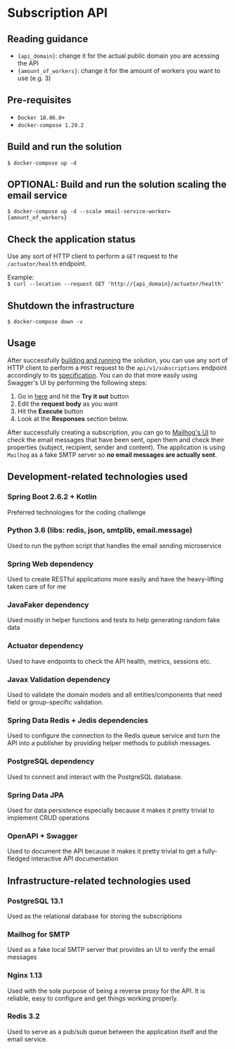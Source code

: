 # Subscription API

## Reading guidance

- `{api_domain}`: change it for the actual public domain you are acessing the API
- `{amount_of_workers}`: change it for the amount of workers you want to use (e.g. 3)

## Pre-requisites

- `Docker 18.06.0+`
- `docker-compose 1.29.2`

## Build and run the solution

`$ docker-compose up -d`

## OPTIONAL: Build and run the solution scaling the email service

`$ docker-compose up -d --scale email-service-worker={amount_of_workers}`

## Check the application status

Use any sort of HTTP client to perform a `GET` request to the `/actuator/health` endpoint.

Example:  
`$ curl --location --request GET 'http://{api_domain}/actuator/health'`

## Shutdown the infrastructure

`$ docker-compose down -v`

## Usage

After successfully [building and running](#build-and-run-the-solution) the solution, you can use any sort of HTTP client to perform a `POST` request to the `api/v1/subscriptions` endpoint accordingly to its [specification](http://{api_domain}/api/v1/swagger-ui/index.html). You can do that more easily using Swagger's UI by performing the following steps:

1. Go in [here](http://{api_domain}/api/v1/swagger-ui/index.html#/subscriptions-controller/create) and hit the **Try it out** button
2. Edit the **request body** as you want
3. Hit the **Execute** button
4. Look at the **Responses** section below.

After successfully creating a subscription, you can go to [Mailhog's UI](http://{api_domain}:8025) to check the email messages that have been sent, open them and check their properties (subject, recipient, sender and content). The application is using `Mailhog` as a fake SMTP server so **no email messages are actually sent**.

## Development-related technologies used

### Spring Boot 2.6.2 + Kotlin

Preferred technologies for the coding challenge

### Python 3.6 (libs: redis, json, smtplib, email.message)

Used to run the python script that handles the email sending microservice

### Spring Web dependency

Used to create RESTful applications more easily and have the heavy-lifting taken care of for me

### JavaFaker dependency

Used mostly in helper functions and tests to help generating random fake data

### Actuator dependency

Used to have endpoints to check the API health, metrics, sessions etc.

### Javax Validation dependency

Used to validate the domain models and all entities/components that need field or group-specific validation.

### Spring Data Redis + Jedis dependencies

Used to configure the connection to the Redis queue service and turn the API into a publisher by providing helper methods to publish messages.

### PostgreSQL dependency

Used to connect and interact with the PostgreSQL database.

### Spring Data JPA

Used for data persistence especially because it makes it pretty trivial to implement CRUD operations

### OpenAPI + Swagger

Used to document the API because it makes it pretty trivial to get a fully-fledged interactive API documentation

## Infrastructure-related technologies used

### PostgreSQL 13.1

Used as the relational database for storing the subscriptions

### Mailhog for SMTP

Used as a fake local SMTP server that provides an UI to verify the email messages

### Nginx 1.13

Used with the sole purpose of being a reverse proxy for the API. It is reliable, easy to configure and get things working properly.

### Redis 3.2

Used to serve as a pub/sub queue between the application itself and the email service.
